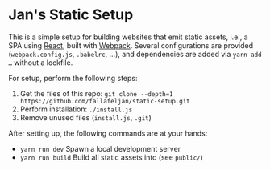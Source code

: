 # Jan's Static Setup

This is a simple setup for building websites that emit static assets, i.e., a
SPA using [React](https://facebook.github.io/react/), built with
[Webpack](https://webpack.js.org/). Several configurations are provided
(`webpack.config.js`, `.babelrc`, …), and dependencies are added via
`yarn add …` without a lockfile.

For setup, perform the following steps:

1. Get the files of this repo: `git clone --depth=1 https://github.com/fallafeljan/static-setup.git`
2. Perform installation: `./install.js`
3. Remove unused files (`install.js`, `.git`)

After setting up, the following commands are at your hands:

* `yarn run dev` Spawn a local development server
* `yarn run build` Build all static assets into (see `public/`)

